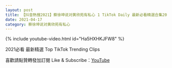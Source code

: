 ```yaml
---
layout: post
title: 【抖音熱搜2021】蔡徐坤说对黄欣苑有私心 1 TikTok Daily 最新必看精選合集2021 04 17
date: 2021-04-17
category: 蔡徐坤说对黄欣苑有私心
---
```


{% include youtube-video.html id="Ha5HXHKJFW8" %}

2021必看 最新精選 Top TikTok Trending Clips

喜歡請點贊轉發加訂閱 Like & Subscribe：[YouTube](https://www.youtube.com/channel/UCAoR7VcanIPd04uEq_GIylA/videos)

